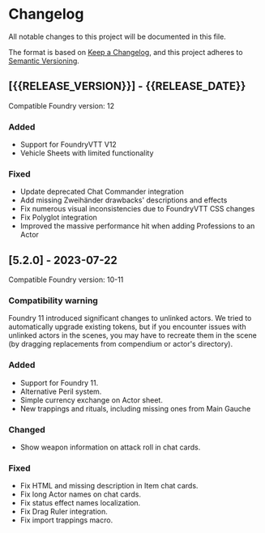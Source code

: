 # Changelog

All notable changes to this project will be documented in this file.

The format is based on [Keep a Changelog](https://keepachangelog.com/en/1.1.0/),
and this project adheres to [Semantic Versioning](https://semver.org/spec/v2.0.0.html).

## [{{RELEASE_VERSION}}] - {{RELEASE_DATE}}

Compatible Foundry version: 12

### Added

- Support for FoundryVTT V12
- Vehicle Sheets with limited functionality

### Fixed

- Update deprecated Chat Commander integration
- Add missing Zweihänder drawbacks' descriptions and effects
- Fix numerous visual inconsistencies due to FoundryVTT CSS changes
- Fix Polyglot integration
- Improved the massive performance hit when adding Professions to an Actor

## [5.2.0] - 2023-07-22

Compatible Foundry version: 10-11

### Compatibility warning

Foundry 11 introduced significant changes to unlinked actors. We tried to
automatically upgrade existing tokens, but if you encounter issues with unlinked
actors in the scenes, you may have to recreate them in the scene (by dragging
replacements from compendium or actor's directory).

### Added

- Support for Foundry 11.
- Alternative Peril system.
- Simple currency exchange on Actor sheet.
- New trappings and rituals, including missing ones from Main Gauche

### Changed

- Show weapon information on attack roll in chat cards.

### Fixed

- Fix HTML and missing description in Item chat cards.
- Fix long Actor names on chat cards.
- Fix status effect names localization.
- Fix Drag Ruler integration.
- Fix import trappings macro.

